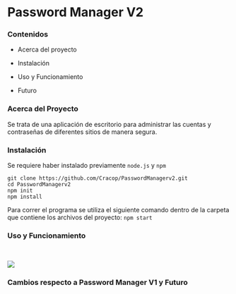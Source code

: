 # Password Manager V2

### Contenidos

- Acerca del proyecto

- Instalación

- Uso y Funcionamiento

- Futuro

### Acerca del Proyecto

Se trata de una aplicación de escritorio para administrar las cuentas y contraseñas de diferentes sitios de manera segura. 

### Instalación

Se requiere haber instalado previamente `node.js` y `npm`

```batch
git clone https://github.com/Cracop/PasswordManagerv2.git
cd PasswordManagerv2
npm init
npm install
```

Para correr el programa se utiliza el siguiente comando dentro de la carpeta que contiene los archivos del proyecto: `npm start`

### Uso y Funcionamiento

<img src="file:///home/rodrigo/.config/marktext/images/2022-03-15-22-53-06-image.png" title="" alt="" data-align="center">

<img src="file:///home/rodrigo/.config/marktext/images/2022-03-15-22-53-35-image.png" title="" alt="" data-align="center">

<img src="file:///home/rodrigo/.config/marktext/images/2022-03-15-22-54-23-image.png" title="" alt="" data-align="center">

<img src="file:///home/rodrigo/.config/marktext/images/2022-03-15-22-55-14-image.png" title="" alt="" data-align="center">

<img src="file:///home/rodrigo/.config/marktext/images/2022-03-15-22-59-43-image.png" title="" alt="" data-align="center">

![](/home/rodrigo/.config/marktext/images/2022-03-15-23-00-03-image.png)



### Cambios respecto a Password Manager V1 y Futuro
